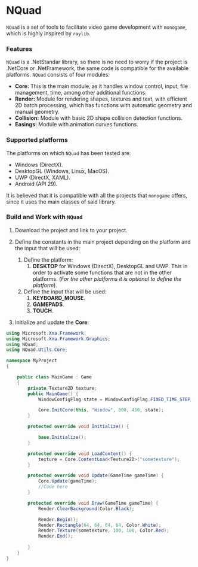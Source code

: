 # NQuad

`NQuad` is a set of tools to facilitate video game development with `monogame`, which is highly inspired by `raylib`.

### Features
`NQuad` is a .NetStandar library, so there is no need to worry if the project is .NetCore or .NetFramework, the same code is compatible for the available platforms.
`NQuad` consists of four modules:
* **Core:** This is the main module, as it handles window control, input, file management, time, among other additional functions.
* **Render:** Module for rendering shapes, textures and text, with efficient 2D batch processing, which has functions with automatic geometry and manual geometry.
* **Collision:** Module with basic 2D shape collision detection functions.
* **Easings:** Module with animation curves functions.

### Supported platforms
The platforms on which `NQuad` has been tested are:

* Windows (DirectX).
* DesktopGL (Windows, Linux, MacOS).
* UWP (DirectX, XAML).
* Android (API 29).

It is believed that it is compatible with all the projects that `monogame` offers, since it uses the main classes of said library.

### Build and Work with `NQuad`

1. Download the project and link to your project.
2. Define the constants in the main project depending on the platform and the input that will be used:
    1. Define the platform:
        1. **DESKTOP** for Windows (DirectX), DesktopGL and UWP.
        This in order to activate some functions that are not in the other platforms.
        (*For the other platforms it is optional to define the platform*).
    2. Define the input that will be used:
        1. **KEYBOARD_MOUSE**.
        2. **GAMEPADS**.
        3. **TOUCH**.

3. Initialize and update the **Core**:
```csharp
using Microsoft.Xna.Framework;
using Microsoft.Xna.Framework.Graphics;
using NQuad;
using NQuad.Utils.Core;

namespace MyProject
{

    public class MainGame : Game
    {
        private Texture2D texture;
        public MainGame() {
            WindowConfigFlag state = WindowConfigFlag.FIXED_TIME_STEP | WindowConfigFlag.VSYNC | WindowConfigFlag.ALLOW_ALT_F4;

            Core.InitCore(this, "Window", 800, 450, state);
        }

        protected override void Initialize() {

            base.Initialize();
        }

        protected override void LoadContent() {
            texture = Core.ContentLoad<Texture2D>("sometexture");
        }

        protected override void Update(GameTime gameTime) {
            Core.Update(gameTime);
            //Code here
        }

        protected override void Draw(GameTime gameTime) {
            Render.ClearBackground(Color.Black);

            Render.Begin();
            Render.Rectangle(64, 64, 64, 64, Color.White);
            Render.Texture(sometexture, 100, 100, Color.Red);
            Render.End();
            
        }
    }
}

```
